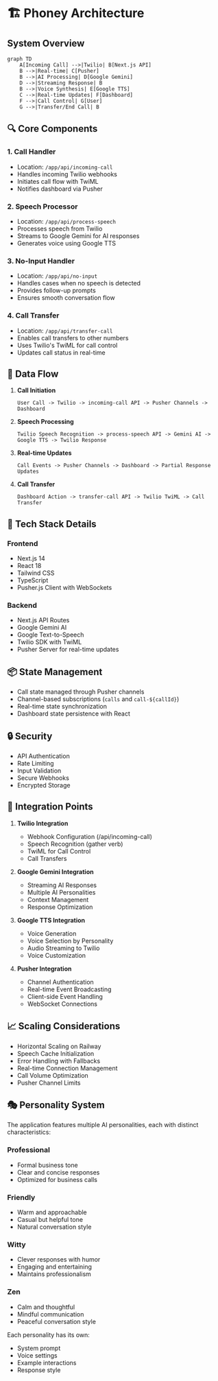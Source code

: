 # 🏗️ Phoney Architecture

## System Overview

```mermaid
graph TD
    A[Incoming Call] -->|Twilio| B[Next.js API]
    B -->|Real-time| C[Pusher]
    B -->|AI Processing| D[Google Gemini]
    D -->|Streaming Response| B
    B -->|Voice Synthesis| E[Google TTS]
    C -->|Real-time Updates| F[Dashboard]
    F -->|Call Control| G[User]
    G -->|Transfer/End Call| B
```

## 🔍 Core Components

### 1. Call Handler
- Location: `/app/api/incoming-call`
- Handles incoming Twilio webhooks
- Initiates call flow with TwiML
- Notifies dashboard via Pusher

### 2. Speech Processor
- Location: `/app/api/process-speech`
- Processes speech from Twilio
- Streams to Google Gemini for AI responses
- Generates voice using Google TTS

### 3. No-Input Handler
- Location: `/app/api/no-input`
- Handles cases when no speech is detected
- Provides follow-up prompts
- Ensures smooth conversation flow

### 4. Call Transfer
- Location: `/app/api/transfer-call`
- Enables call transfers to other numbers
- Uses Twilio's TwiML for call control
- Updates call status in real-time

## 🔄 Data Flow

1. **Call Initiation**
   ```
   User Call -> Twilio -> incoming-call API -> Pusher Channels -> Dashboard
   ```

2. **Speech Processing**
   ```
   Twilio Speech Recognition -> process-speech API -> Gemini AI -> Google TTS -> Twilio Response
   ```

3. **Real-time Updates**
   ```
   Call Events -> Pusher Channels -> Dashboard -> Partial Response Updates
   ```

4. **Call Transfer**
   ```
   Dashboard Action -> transfer-call API -> Twilio TwiML -> Call Transfer
   ```

## 🏢 Tech Stack Details

### Frontend
- Next.js 14
- React 18
- Tailwind CSS
- TypeScript
- Pusher.js Client with WebSockets

### Backend
- Next.js API Routes
- Google Gemini AI
- Google Text-to-Speech
- Twilio SDK with TwiML
- Pusher Server for real-time updates

## 📦 State Management

- Call state managed through Pusher channels
- Channel-based subscriptions (`calls` and `call-${callId}`)
- Real-time state synchronization
- Dashboard state persistence with React

## 🔒 Security

- API Authentication
- Rate Limiting
- Input Validation
- Secure Webhooks
- Encrypted Storage

## 🔌 Integration Points

1. **Twilio Integration**
   - Webhook Configuration (/api/incoming-call)
   - Speech Recognition (gather verb)
   - TwiML for Call Control
   - Call Transfers

2. **Google Gemini Integration**
   - Streaming AI Responses
   - Multiple AI Personalities
   - Context Management
   - Response Optimization

3. **Google TTS Integration**
   - Voice Generation
   - Voice Selection by Personality
   - Audio Streaming to Twilio
   - Voice Customization

4. **Pusher Integration**
   - Channel Authentication
   - Real-time Event Broadcasting
   - Client-side Event Handling
   - WebSocket Connections

## 📈 Scaling Considerations

- Horizontal Scaling on Railway
- Speech Cache Initialization
- Error Handling with Fallbacks
- Real-time Connection Management
- Call Volume Optimization
- Pusher Channel Limits

## 🎭 Personality System

The application features multiple AI personalities, each with distinct characteristics:

### Professional
- Formal business tone
- Clear and concise responses
- Optimized for business calls

### Friendly
- Warm and approachable
- Casual but helpful tone
- Natural conversation style

### Witty
- Clever responses with humor
- Engaging and entertaining
- Maintains professionalism

### Zen
- Calm and thoughtful
- Mindful communication
- Peaceful conversation style

Each personality has its own:
- System prompt
- Voice settings
- Example interactions
- Response style
